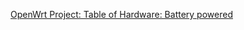 [OpenWrt Project: Table of Hardware: Battery powered](https://openwrt.org/toh/views/toh_battery-powered?datasrt=availability&dataflt[Availability*~]=2019)
